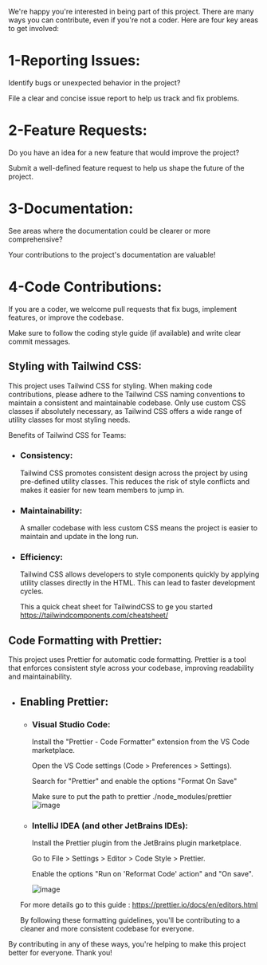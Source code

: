 We're happy you're interested in being part of this project. There are many ways you can contribute, even if you're not a coder. Here are four key areas to get involved:

# 1-Reporting Issues:

Identify bugs or unexpected behavior in the project?

File a clear and concise issue report to help us track and fix problems.

# 2-Feature Requests:

Do you have an idea for a new feature that would improve the project?

Submit a well-defined feature request to help us shape the future of the project.

# 3-Documentation:

See areas where the documentation could be clearer or more comprehensive?

Your contributions to the project's documentation are valuable!

# 4-Code Contributions:

If you are a coder, we welcome pull requests that fix bugs, implement features, or improve the codebase.

Make sure to follow the coding style guide (if available) and write clear commit messages.

## Styling with Tailwind CSS:

This project uses Tailwind CSS for styling. When making code contributions, please adhere to the Tailwind CSS naming conventions to maintain a consistent and maintainable codebase.  Only use custom CSS classes if absolutely necessary, as Tailwind CSS offers a wide range of utility classes for most styling needs.

Benefits of Tailwind CSS for Teams:

- ### Consistency:

  Tailwind CSS promotes consistent design across the project by using pre-defined utility classes. This reduces the risk of style conflicts and makes it easier for new team members to jump in.
- ### Maintainability:

  A smaller codebase with less custom CSS means the project is easier to maintain and update in the long run.
- ### Efficiency:

  Tailwind CSS allows developers to style components quickly by applying utility classes directly in the HTML. This can lead to faster development cycles.

  This a quick cheat sheet for TailwindCSS to ge you started https://tailwindcomponents.com/cheatsheet/
## Code Formatting with Prettier:

This project uses Prettier for automatic code formatting. Prettier is a tool that enforces consistent style across your codebase, improving readability and maintainability.

- ## Enabling Prettier:

    - ### Visual Studio Code:
        Install the "Prettier - Code Formatter" extension from the VS Code marketplace.
      
        Open the VS Code settings (Code > Preferences > Settings).
      
        Search for "Prettier" and enable the options "Format On Save"
      
        Make sure to put the path to prettier ./node_modules/prettier
      ![image](https://github.com/abdelhalimjean/entreprises/assets/22223193/512ea292-bf04-4943-abd1-befd77814f19)


    - ### IntelliJ IDEA (and other JetBrains IDEs):
        Install the Prettier plugin from the JetBrains plugin marketplace.
      
        Go to File > Settings > Editor > Code Style > Prettier.
      
        Enable the options "Run on 'Reformat Code' action" and "On save".
      
      ![image](https://github.com/abdelhalimjean/entreprises/assets/22223193/021052a3-22ba-44d7-82e2-433fdd989d79)


    For more details go to this guide : https://prettier.io/docs/en/editors.html

  
    By following these formatting guidelines, you'll be contributing to a cleaner and more consistent codebase for everyone.

By contributing in any of these ways, you're helping to make this project better for everyone.  Thank you!
